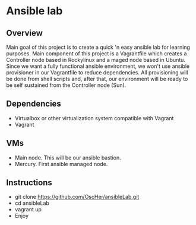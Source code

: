 # Ansible lab

## Overview
Main goal of this project is to create a quick 'n easy ansible lab for learning purposes.
Main component of this project is a Vagrantfile which creates a Controller node based in Rockylinux and a maged node based in Ubuntu.
Since we want a fully functional ansible environment, we won't use ansible provisioner in our Vagrantfile to reduce dependencies. All provisioning will be done from shell scripts and, after that, our environment will be ready to be self sustained from the Controller node (Sun).

## Dependencies
* Virtualbox or other virtualization system compatible with Vagrant
* Vagrant

## VMs
* Main node. This will be our ansible bastion.
* Mercury. First ansible managed node.

## Instructions
* git clone https://github.com/OscHer/ansibleLab.git
* cd ansibleLab
* vagrant up
* Enjoy

